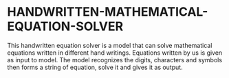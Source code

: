 # HANDWRITTEN-MATHEMATICAL-EQUATION-SOLVER
This handwritten equation solver is a model that can solve mathematical equations written in different hand writings. Equations written by us is given as input to model. The model recognizes the digits, characters and symbols then forms a string of equation, solve it and gives it as output.
